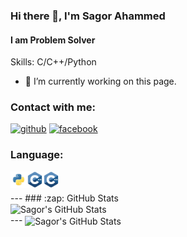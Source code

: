 ### Hi there 👋, I'm Sagor Ahammed
#### I am Problem Solver

Skills: C/C++/Python

- 🔭 I’m currently working on this page. 

### Contact with me: 

[<img src='https://cdn.jsdelivr.net/npm/simple-icons@3.0.1/icons/github.svg' alt='github' height='40'>](https://github.com/https://github.com/Sagor-Ahammed)  [<img src='https://cdn.jsdelivr.net/npm/simple-icons@3.0.1/icons/facebook.svg' alt='facebook' height='40'>](https://www.facebook.com/https://www.facebook.com/profile.php?id=100008468764001)  

### Language:
<img align="left" alt="Python" width="26px" src="https://raw.githubusercontent.com/github/explore/80688e429a7d4ef2fca1e82350fe8e3517d3494d/topics/python/python.png" />
<img align="left" alt="GitHub" width="26px" src="https://raw.githubusercontent.com/github/explore/80688e429a7d4ef2fca1e82350fe8e3517d3494d/topics/cpp/cpp.png" />
<img align="left" alt="CPP" width="26px" src="https://raw.githubusercontent.com/github/explore/80688e429a7d4ef2fca1e82350fe8e3517d3494d/topics/cpp/cpp.png" />


<br />
<br />
---
  ### :zap: GitHub Stats
  <br/>
  <img align="center" alt="Sagor's GitHub Stats" src="https://github-readme-stats.vercel.app/api?username=Sagor-Ahammed&show_icons=true&theme=tokyonight" />
<br />
---
  
  <img align="center"  alt="Sagor's GitHub Stats" src="https://github-readme-stats.vercel.app/api/top-langs/?username=Sagor-Ahammed&show_icons=true" />
